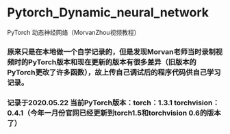 # Pytorch_Dynamic_neural_network
PyTorch 动态神经网络（MorvanZhou视频教程）
### 原来只是在本地做一个自学记录的，但是发现Morvan老师当时录制视频时的PyTorch版本和现在更新的版本有很多差异（旧版本的PyTorch更改了许多函数），故上传自己调试后的程序代码供自己学习记录。
### 记录于2020.05.22 当前PyTorch版本：torch：1.3.1 torchvision：0.4.1（今年一月份官网已经更新到torch1.5和torchvision 0.6的版本了）
